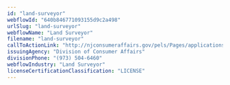 ```yaml
---
id: "land-surveyor"
webflowId: "640b846771093155d9c2a498"
urlSlug: "land-surveyor"
webflowName: "Land Surveyor"
filename: "land-surveyor"
callToActionLink: "http://njconsumeraffairs.gov/pels/Pages/applications.aspx"
issuingAgency: "Division of Consumer Affairs"
divisionPhone: "(973) 504-6460"
webflowIndustry: "Land Surveyor"
licenseCertificationClassification: "LICENSE"
---
```

